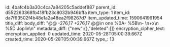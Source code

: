 id: 4bafc4b3a30c4ca7a84205c5addef887
parent_id: d552263368fb418fb23c8032b946bffa
item_type: 1
item_id: da7f93502f4b48e1a2a48ea2f98267d7
item_updated_time: 1590641961954
title_diff: 
body_diff: "@@ -276,17 +276,17 @@\n one %0A- %5B\n- \n+x\n %5D Joplin\n"
metadata_diff: {"new":{},"deleted":[]}
encryption_cipher_text: 
encryption_applied: 0
updated_time: 2020-05-28T05:00:39.667Z
created_time: 2020-05-28T05:00:39.667Z
type_: 13